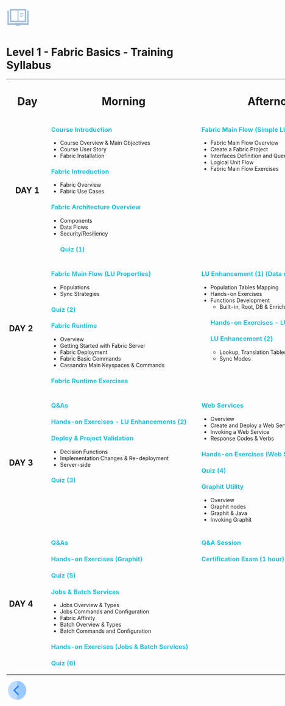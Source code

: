 
<p><img alt="" src="/academy/Training_Level_1/01_Fabric_Introduction/images/syllabus.png" /> </p>
  
<h1>Level 1 - Fabric Basics - Training Syllabus</h1>
  

  
<table style="width: 900px;">
<tbody>
<tr>
<td style="text-align: center;" width="100pxl">
<h1><strong>Day</strong></h1>
</td>
<td style="text-align: center;" width="400pxl">
<h1><strong>Morning</strong></h1>
</td>
<td style="text-align: center;" width="400pxl">
<h1><strong>Afternoon</strong></h1>
</td>
</tr>
  
<tr>

<td style="text-align: center;">
<h2><strong>DAY 1</strong></h2>
</td>

<td valign="top">

<h3 style="color: #20c1dd;">Course Introduction</h3> 
<ul>
<li>Course Overview &amp; Main Objectives</li>
<li>Course User Story</li>
<li>Fabric Installation</li>
</ul>

<h3 style="color: #20c1dd;">Fabric Introduction</h3>
<ul>
<li>Fabric Overview</li>
<li>Fabric Use Cases</li>
</ul>

<h3 style="color: #20c1dd;">Fabric Architecture Overview</h3>
<ul>
<li>Components</li>
<li>Data Flows</li>
<li>Security/Resiliency</li>
</ul>

<ul>
<h3 style="color: #20c1dd;">Quiz (1)</h3>
</ul>
  
</td>  

<td valign="top">

<h3 style="color: #20c1dd;">Fabric Main Flow (Simple LU)</h3>
<ul>
<li>Fabric Main Flow Overview</li>
<li>Create a Fabric Project</li>
<li>Interfaces Definition and Query Builder</li>
<li>Logical Unit Flow</li>
<li>Fabric Main Flow Exercises</li>  
</ul>

</td>
</tr>  


  
<tr>
<td>
<h2><strong>DAY 2</strong></h2>
</td>

<td valign="top">  
<h3 style="color: #20c1dd;">Fabric Main Flow (LU Properties)</h3>
<ul>
<li>Populations</li>
<li>Sync Strategies</li>
</ul>
<h3 style="color: #20c1dd;">Quiz (2)</h3>

<h3 style="color: #20c1dd;">Fabric Runtime</h3>
<ul>
<li>Overview</li>
<li>Getting Started with Fabric Server</li>
<li>Fabric Deployment</li>
<li>Fabric Basic Commands</li>
<li>Cassandra Main Keyspaces &amp; Commands</li>
</ul>
<h3 style="color: #20c1dd;">Fabric Runtime Exercises</h3>
</td>
  
<td valign="top">
<h3 style="color: #20c1dd;">LU Enhancement (1) (Data manipulations)</h3>
<ul>
<li>Population Tables Mapping</li>
<li>Hands-on Exercises</li>
<li>Functions Development<ul>
<li>Built-in, Root, DB &amp; Enrichment Functions </li>
</ul>
  
<h3 style="color: #20c1dd;">Hands-on Exercises - LU Enhancements (1)</h3>

<h3 style="color: #20c1dd;">LU Enhancement (2)</h3>
<ul>
<li>Lookup, Translation Tables &amp; Global Variables</li>
<li>Sync Modes</li>
</ul>
 
</td>
</tr>  
  

<tr>  

<td>
<h2><strong>DAY 3</strong></h2>
</td>
  
<td valign="top">
<h3 style="color: #20c1dd;">Q&amp;As</h3>
<h3 style="color: #20c1dd;">Hands-on Exercises - LU Enhancements (2)</h3>

<h3 style="color: #20c1dd;">Deploy &amp; Project Validation</h3>
<ul>
<li>Decision Functions</li>
<li>Implementation Changes &amp; Re-deployment</li>
<li>Server-side</li>
</ul>
<h3 style="color: #20c1dd;">Quiz (3)</h3>

</td>
  
<td valign="top">
<h3 style="color: #20c1dd;">Web Services</h3>
<ul>
<li>Overview </li>
<li>Create and Deploy a Web Service</li>
<li>Invoking a Web Service</li>
<li>Response Codes &amp; Verbs</li>
</ul>

<h3 style="color: #20c1dd;">Hands-on Exercises (Web Services)</h3>
<h3 style="color: #20c1dd;">Quiz (4)</h3>
<h3 style="color: #20c1dd;">Graphit Utility</h3>

<ul>
<li>Overview</li>
<li>Graphit nodes</li>
<li>Graphit &amp; Java</li>
<li>Invoking Graphit</li>
</ul>

</td>
</tr>
  
<tr>
<td>
<h2><strong>DAY 4</strong></h2>
</td>

<td valign="top">
<h3 style="color: #20c1dd;">Q&amp;As</h3>
<h3 style="color: #20c1dd;">Hands-on Exercises (Graphit)</h3>
<h3 style="color: #20c1dd;">Quiz (5)</h3>
<h3 style="color: #20c1dd;">Jobs &amp; Batch Services</h3>
<ul>
<li>Jobs Overview &amp; Types</li>
<li>Jobs Commands and Configuration</li>
<li>Fabric Affinity</li>
<li>Batch Overview &amp; Types</li>
<li>Batch Commands and Configuration</li>
</ul>
 
<h3 style="color: #20c1dd;">Hands-on Exercises (Jobs &amp; Batch Services)</h3>
<h3 style="color: #20c1dd;">Quiz (6)</h3>
</td>

<td valign="top">
<h3 style="color: #20c1dd;">Q&amp;A Session</h3>
<h3 style="color: #20c1dd;">Certification Exam (1 hour)</h3>
</td>

</tr>

</tbody></table>

</body></html>

  
  
    
    
[<img align="left" width="60" height="54" src="/articles/images/Previous.png">](/academy/Training_Level_1/01_Fabric_Introduction/1_1_Course_Overview.md)
